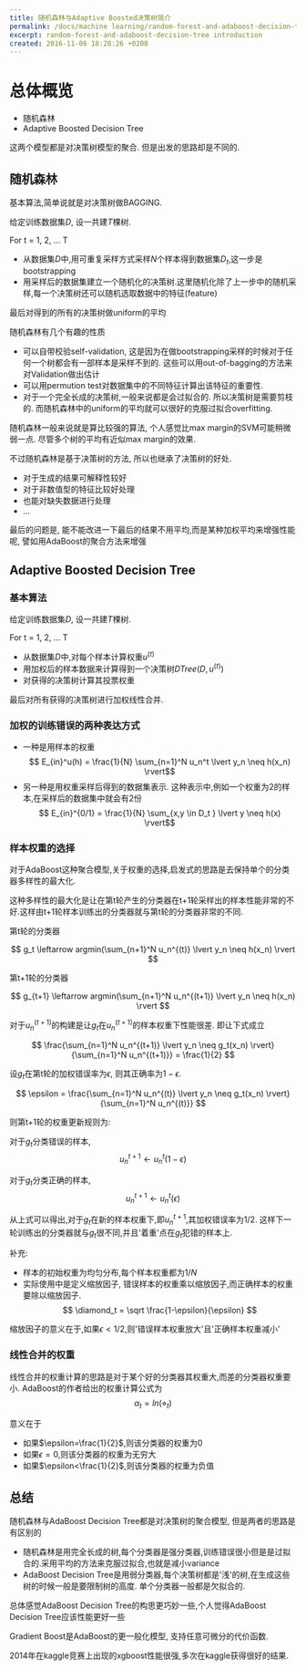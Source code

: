 ```yaml
---
title: 随机森林与Adaptive Boosted决策树简介
permalink: /docs/machine learning/random-forest-and-adaboost-decision-tree/
excerpt: random-forest-and-adaboost-decision-tree introduction
created: 2016-11-06 18:28:26 +0200
---
```


# 总体概览

* 随机森林
* Adaptive Boosted Decision Tree

这两个模型都是对决策树模型的聚合. 但是出发的思路却是不同的.

## 随机森林

基本算法,简单说就是对决策树做BAGGING.

给定训练数据集$D$, 设一共建$T$棵树.

For t = 1, 2, ... T  

*  从数据集$D$中,用可重复采样方式采样$N$个样本得到数据集$D_t$,这一步是bootstrapping
*  用采样后的数据集建立一个随机化的决策树.这里随机化除了上一步中的随机采样,每一个决策树还可以随机选取数据中的特征(feature)

最后对得到的所有的决策树做uniform的平均

随机森林有几个有趣的性质  

* 可以自带校验self-validation, 这是因为在做bootstrapping采样的时候对于任何一个树都会有一部样本是采样不到的. 这些可以用out-of-bagging的方法来对Validation做出估计
* 可以用permution test对数据集中的不同特征计算出该特征的重要性.
* 对于一个完全长成的决策树,一般来说都是会过拟合的. 所以决策树是需要剪枝的. 而随机森林中的uniform的平均就可以很好的克服过拟合overfitting.

随机森林一般来说就是算比较强的算法, 个人感觉比max margin的SVM可能稍微弱一点. 尽管多个树的平均有近似max margin的效果.

不过随机森林是基于决策树的方法, 所以也继承了决策树的好处.  

* 对于生成的结果可解释性较好
* 对于非数值型的特征比较好处理
* 也能对缺失数据进行处理
* ...

最后的问题是, 能不能改进一下最后的结果不用平均,而是某种加权平均来增强性能呢, 譬如用AdaBoost的聚合方法来增强

## Adaptive Boosted Decision Tree

### 基本算法

给定训练数据集$D$, 设一共建$T$棵树.

For t = 1, 2, ... T  

*  从数据集$D$中,对每个样本计算权重$u^{(t)}$
*  用加权后的样本数据来计算得到一个决策树$DTree(D,u^{(t)})$
*  对获得的决策树计算其投票权重

最后对所有获得的决策树进行加权线性合并.

### 加权的训练错误的两种表达方式

* 一种是用样本的权重 $$ E_{in}^u(h) = \frac{1}{N} \sum_{n=1}^N u_n^t \lvert y_n \neq h(x_n) \rvert$$
* 另一种是用权重采样后得到的数据集表示. 这种表示中,例如一个权重为2的样本,在采样后的数据集中就会有2份 $$ E_{in}^{0/1} = \frac{1}{N} \sum_{x,y \in D_t } \lvert y \neq h(x) \rvert$$

### 样本权重的选择

对于AdaBoost这种聚合模型,关于权重的选择,启发式的思路是去保持单个的分类器多样性的最大化.

这种多样性的最大化是让在第t轮产生的分类器在t+1轮采样出的样本性能非常的不好.这样由t+1轮样本训练出的分类器就与第t轮的分类器非常的不同.

第t轮的分类器

$$ g_t \leftarrow argmin(\sum_{n+1}^N u_n^{(t)} \lvert y_n \neq h(x_n) \rvert $$

第t+1轮的分类器

$$ g_{t+1} \leftarrow argmin(\sum_{n+1}^N u_n^{(t+1)} \lvert y_n \neq h(x_n) \rvert $$

对于$u_n^{(t+1)}$的构建是让$g_t$在$u_n^{(t+1)}$的样本权重下性能很差. 即让下式成立

$$ \frac{\sum_{n=1}^N u_n^{(t+1)} \lvert y_n \neq g_t(x_n) \rvert}{\sum_{n=1}^N u_n^{(t+1)}} = \frac{1}{2} $$

设$g_t$在第t轮的加权错误率为$\epsilon$, 则其正确率为$1-\epsilon$.

$$ \epsilon = \frac{\sum_{n=1}^N u_n^{(t)} \lvert y_n \neq g_t(x_n) \rvert}{\sum_{n=1}^N u_n^{(t)}} $$

则第t+1轮的权重更新规则为:

对于$g_t$分类错误的样本,
$$u_n^{t+1} \leftarrow u_n^{t} (1-\epsilon) $$

对于$g_t$分类正确的样本,
$$u_n^{t+1} \leftarrow u_n^{t} (\epsilon) $$

从上式可以得出,对于$g_t$在新的样本权重下,即$u_n^{t+1}$,其加权错误率为1/2. 这样下一轮训练出的分类器就与$g_t$很不同,并且'着重'点在$g_t$犯错的样本上.

补充:

* 样本的初始权重为均匀分布,每个样本权重都为$1/N$
* 实际使用中是定义缩放因子, 错误样本的权重乘以缩放因子,而正确样本的权重要除以缩放因子.
$$ \diamond_t = \sqrt \frac{1-\epsilon}{\epsilon} $$

缩放因子的意义在于,如果$\epsilon < 1/2$,则'错误样本权重放大'且'正确样本权重减小'

### 线性合并的权重

线性合并的权重计算的思路是对于某个好的分类器其权重大,而差的分类器权重要小. AdaBoost的作者给出的权重计算公式为
$$ \alpha_t = ln(\diamond_t) $$

意义在于  

* 如果$\epsilon=\frac{1}{2}$,则该分类器的权重为0
* 如果$\epsilon=0$,则该分类器的权重为无穷大
* 如果$\epsilon<\frac{1}{2}$,则该分类器的权重为负值

## 总结

随机森林与AdaBoost Decision Tree都是对决策树的聚合模型, 但是两者的思路是有区别的

* 随机森林是用完全长成的树,每个分类器是强分类器,训练错误很小但是是过拟合的.采用平均的方法来克服过拟合,也就是减小variance
* AdaBoost Decision Tree是用弱分类器,每个决策树都是'浅'的树,在生成这些树的时候一般是要限制树的高度. 单个分类器一般都是欠拟合的.

总体感觉AdaBoost Decision Tree的构思更巧妙一些,个人觉得AdaBoost Decision Tree应该性能更好一些

Gradient Boost是AdaBoost的更一般化模型, 支持任意可微分的代价函数.

2014年在kaggle竞赛上出现的xgboost性能很强,多次在kaggle获得很好的结果.
